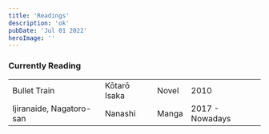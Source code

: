 ```yaml
---
title: 'Readings'
description: 'ok'
pubDate: 'Jul 01 2022'
heroImage: ''
---
```


### Currently Reading

<style>
td, th {
   border: none!important;
}
</style>

<center>

|              |              |              |              |
| ------------ | ------------ | ------------ | ------------ |
| Bullet Train | Kōtarō Isaka | Novel        | 2010         |
| Ijiranaide, Nagatoro-san | Nanashi | Manga        | 2017 - Nowadays         |

</center>